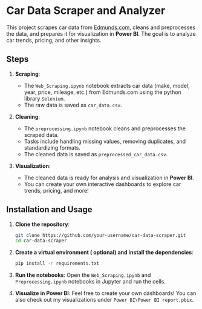 # Car Data Scraper and Analyzer

This project scrapes car data from [Edmunds.com](https://www.edmunds.com/), cleans and preprocesses the data, and prepares it for visualization in **Power BI**. The goal is to analyze car trends, pricing, and other insights.

## Steps
1. **Scraping**:
   - The `Web_Scraping.ipynb` notebook extracts car data (make, model, year, price, mileage, etc.) from Edmunds.com using the python library `Selenium`.
   - The raw data is saved as `car_data.csv`.

2. **Cleaning**:
   - The `preprocessing.ipynb` notebook cleans and preprocesses the scraped data.
   - Tasks include handling missing values, removing duplicates, and standardizing formats.
   - The cleaned data is saved as `preprocessed_car_data.csv`.

3. **Visualization**:
   - The cleaned data is ready for analysis and visualization in **Power BI**.
   - You can create your own interactive dashboards to explore car trends, pricing, and more!

## Installation and Usage
1. **Clone the repository**:
   ```bash
   git clone https://github.com/your-username/car-data-scraper.git
   cd car-data-scraper

2. **Create a virtual environment ( optional) and install the dependencies**:
   ```bash
   pip install -r requirements.txt

3. **Run the notebooks**:
Open the `Web_Scraping.ipynb` and `Preprocessing.ipynb` notebooks in Jupyter and run the cells.

4. **Visualize in Power BI**:
Feel free to create your own dashboards! You can also check out my visualizations under `Power BI\Power BI report.pbix`. 
